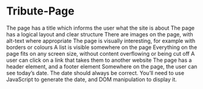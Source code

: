 # Tribute-Page
The page has a title which informs the user what the site is about
The page has a logical layout and clear structure
There are images on the page, with alt-text where appropriate
The page is visually interesting, for example with borders or colours
A list is visible somewhere on the page
Everything on the page fits on any screen size, without content overflowing or being cut off
A user can click on a link that takes them to another website
The page has a header element, and a footer element
Somewhere on the page, the user can see today’s date. The date should always be correct. You’ll need to use JavaScript to generate the date, and DOM manipulation to display it.
